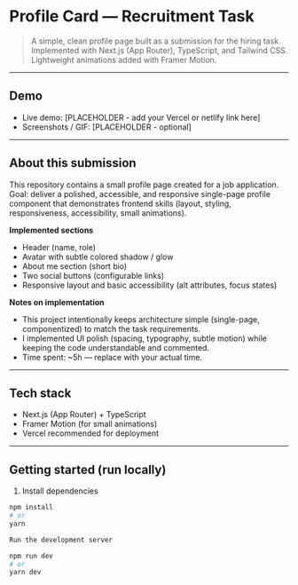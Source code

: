 # Profile Card — Recruitment Task

> A simple, clean profile page built as a submission for the hiring task.  
> Implemented with Next.js (App Router), TypeScript, and Tailwind CSS. Lightweight animations added with Framer Motion.

---

## Demo
- Live demo: [PLACEHOLDER - add your Vercel or netlify link here]
- Screenshots / GIF: [PLACEHOLDER - optional]

---

## About this submission
This repository contains a small profile page created for a job application.  
Goal: deliver a polished, accessible, and responsive single-page profile component that demonstrates frontend skills (layout, styling, responsiveness, accessibility, small animations).

**Implemented sections**
- Header (name, role)  
- Avatar with subtle colored shadow / glow  
- About me section (short bio)  
- Two social buttons (configurable links)  
- Responsive layout and basic accessibility (alt attributes, focus states)

**Notes on implementation**
- This project intentionally keeps architecture simple (single-page, componentized) to match the task requirements.
- I implemented UI polish (spacing, typography, subtle motion) while keeping the code understandable and commented.
- Time spent: ~5h — replace with your actual time.

---

## Tech stack
- Next.js (App Router) + TypeScript  
- Framer Motion (for small animations)  
- Vercel recommended for deployment

---

## Getting started (run locally)

1. Install dependencies  
```bash
npm install
# or
yarn

Run the development server

npm run dev
# or
yarn dev